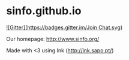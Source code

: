sinfo.github.io
===============
[![Gitter](https://badges.gitter.im/Join Chat.svg)](https://gitter.im/sinfo/sinfo.github.io?utm_source=badge&utm_medium=badge&utm_campaign=pr-badge&utm_content=badge)

Our homepage: http://www.sinfo.org/

Made with <3 using Ink (http://ink.sapo.pt/)
